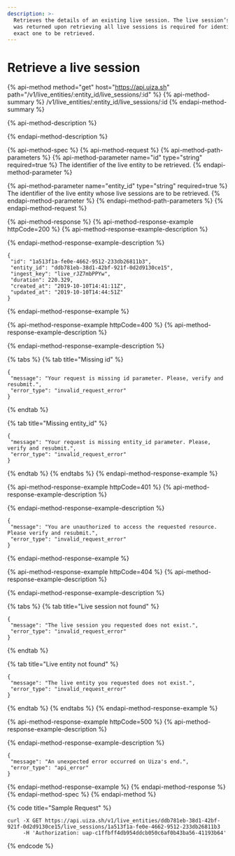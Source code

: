 ```yaml
---
description: >-
  Retrieves the details of an existing live session. The live session’s id that
  was returned upon retrieving all live sessions is required for identifying the
  exact one to be retrieved.
---
```


# Retrieve a live session

{% api-method method="get" host="https://api.uiza.sh" path="/v1/live\_entities/:entity\_id/live\_sessions/:id" %}
{% api-method-summary %}
/v1/live\_entities/:entity\_id/live\_sessions/:id
{% endapi-method-summary %}

{% api-method-description %}

{% endapi-method-description %}

{% api-method-spec %}
{% api-method-request %}
{% api-method-path-parameters %}
{% api-method-parameter name="id" type="string" required=true %}
The identifier of the live entity  to be retrieved.
{% endapi-method-parameter %}

{% api-method-parameter name="entity\_id" type="string" required=true %}
The identifier of the live entity whose live sessions are to be retrieved.
{% endapi-method-parameter %}
{% endapi-method-path-parameters %}
{% endapi-method-request %}

{% api-method-response %}
{% api-method-response-example httpCode=200 %}
{% api-method-response-example-description %}

{% endapi-method-response-example-description %}

```
{
 "id": "1a513f1a-fe0e-4662-9512-233db26811b3",
 "entity_id": "ddb781eb-38d1-42bf-921f-0d2d9130ce15",
 "ingest_key": "live_rJZ7mbPPYw",
 "duration": 220.329,
 "created_at": "2019-10-10T14:41:11Z",
 "updated_at": "2019-10-10T14:44:51Z"
}
```
{% endapi-method-response-example %}

{% api-method-response-example httpCode=400 %}
{% api-method-response-example-description %}

{% endapi-method-response-example-description %}

{% tabs %}
{% tab title="Missing id" %}
```
{
 "message": "Your request is missing id parameter. Please, verify and resubmit.",
 "error_type": "invalid_request_error"
}
```
{% endtab %}

{% tab title="Missing entity\_id" %}
```
{
 "message": "Your request is missing entity_id parameter. Please, verify and resubmit.",
 "error_type": "invalid_request_error"
}
```
{% endtab %}
{% endtabs %}
{% endapi-method-response-example %}

{% api-method-response-example httpCode=401 %}
{% api-method-response-example-description %}

{% endapi-method-response-example-description %}

```
{
 "message": "You are unauthorized to access the requested resource. Please verify and resubmit.",
 "error_type": "invalid_request_error"
}
```
{% endapi-method-response-example %}

{% api-method-response-example httpCode=404 %}
{% api-method-response-example-description %}

{% endapi-method-response-example-description %}

{% tabs %}
{% tab title="Live session not found" %}
```
{
 "message": "The live session you requested does not exist.",
 "error_type": "invalid_request_error"
}
```
{% endtab %}

{% tab title="Live entity not found" %}
```
{
 "message": "The live entity you requested does not exist.",
 "error_type": "invalid_request_error"
}
```
{% endtab %}
{% endtabs %}
{% endapi-method-response-example %}

{% api-method-response-example httpCode=500 %}
{% api-method-response-example-description %}

{% endapi-method-response-example-description %}

```
{
 "message": "An unexpected error occurred on Uiza's end.",
 "error_type": "api_error"
}
```
{% endapi-method-response-example %}
{% endapi-method-response %}
{% endapi-method-spec %}
{% endapi-method %}

{% code title="Sample Request" %}
```text
curl -X GET https://api.uiza.sh/v1/live_entities/ddb781eb-38d1-42bf-921f-0d2d9130ce15/live_sessions/1a513f1a-fe0e-4662-9512-233db26811b3 
     -H 'Authorization: uap-c1ffbff4db954ddcb050c6af0b43ba56-41193b64' 
```
{% endcode %}



